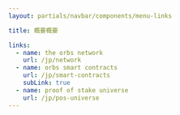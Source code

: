 ```yaml
---
layout: partials/navbar/components/menu-links

title: 概要概要

links:
  - name: the orbs network
    url: /jp/network
  - name: orbs smart contracts
    url: /jp/smart-contracts
    subLink: true
  - name: proof of stake universe
    url: /jp/pos-universe
---
```


